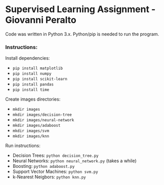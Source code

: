 # Supervised Learning Assignment - Giovanni Peralto
Code was written in Python 3.x. Python/pip is needed to run the program.

### Instructions:

Install dependencies: 
- `pip install matplotlib`
- `pip install numpy`
- `pip install scikit-learn`
- `pip install pandas`
- `pip install time`

Create images directories:
- `mkdir images`
- `mkdir images/decision-tree`
- `mkdir images/neural-network`
- `mkdir images/adaboost`
- `mkdir images/svm`
- `mkdir images/knn`

Run instructions:
- Decision Trees: `python decision_tree.py`
- Neural Networks: `python neural_network.py` (takes a while)
- Boosting: `python adaboost.py`
- Support Vector Machines: `python svm.py`
- k-Nearest Neigbors: `python knn.py`